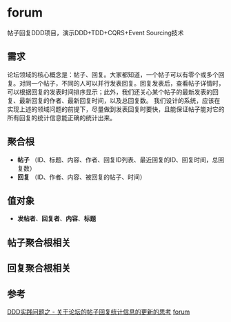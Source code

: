 # forum
帖子回复DDD项目，演示DDD+TDD+CQRS+Event Sourcing技术

## 需求
论坛领域的核心概念是：帖子、回复。大家都知道，一个帖子可以有零个或多个回复。对同一个帖子，不同的人可以并行发表回复。回复发表后，查看帖子详情时，可以根据回复的发表时间排序显示；此外，我们还关心某个帖子的最新发表的回复、最新回复的作者、最新回复时间，以及总回复数。
我们设计的系统，应该在实现上述的领域问题的前提下，尽量做到发表回复时要快，且能保证帖子能对它的所有回复的统计信息能正确的统计出来。

## 聚合根
- **帖子** （ID、标题、内容、作者、回复ID列表、最近回复的ID、回复时间，总回复数）
- **回复** （ID、作者、内容、被回复的帖子、时间）

## 值对象
- **发帖者**、**回复者**、**内容**、**标题**

## 帖子聚合根相关

## 回复聚合根相关

## 参考
[DDD实践问题之 - 关于论坛的帖子回复统计信息的更新的思考](http://www.cnblogs.com/netfocus/p/4480760.html)
[forum](https://github.com/tangxuehua/forum)
